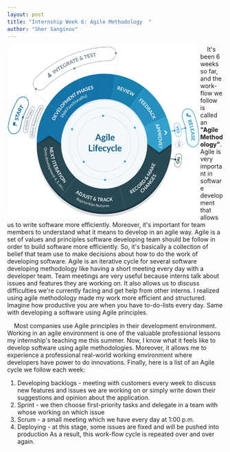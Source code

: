 ```yaml
---
layout: post
title: "Internship Week 6: Agile Methodology  "
author: "Sher Sanginov"
---
```



<img class="img-responsive" src="/assets/img/intern11.png" alt="Drawing" style="width: 450px; height: 400px; display: block; float:left; ">

&nbsp;&nbsp;&nbsp;&nbsp;It's been 6 weeks so far, and the work-flow we follow is called an **"Agile Methodology"**. Agile is very important in software development that allows us to write software more efficiently. Moreover, it's important for team members to understand what it means to develop in an agile way. Agile is a set of values and principles software developing team should be follow in order to build software more efficiently. So, it's basically a collection of belief that team use to make decisions about how to do the work of developing software. Agile is an iterative cycle for several software developing methodology like having a short meeting every day with a developer team. Team meetings are very useful because interns talk about issues and features they are working on. It also allows us to discuss difficulties we're currently facing and get help from other interns.  I realized using agile methodology made my work more efficient and structured. Imagine how productive you are when you have to-do-lists every day. Same with developing a software using Agile principles.

&nbsp;&nbsp;&nbsp;&nbsp;Most companies use Agile principles in their development environment. Working in an agile environment is one of the valuable professional lessons my internship's teaching me this summer. Now, I know what it feels like to develop software using agile methodologies. Moreover, it allows me to experience a professional real-world working environment where developers have power to do innovations. Finally, here is a list of an Agile cycle we follow each week:
1. Developing backlogs - meeting with customers every week to discuss new features and issues we are working on or simply write down their suggestions and opinion about the application.
2. Sprint - we then choose first-priority tasks and delegate in a team with whose working on which issue
3. Scrum - a small meeting which we have every day at 1:00 p.m.
4. Deploying - at this stage, some issues are fixed and will be pushed into production
As a result, this work-flow cycle is repeated over and over again.
